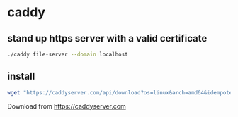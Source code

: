 # caddy

## stand up https server with a valid certificate
```bash
./caddy file-server --domain localhost
```

## install
```bash
wget "https://caddyserver.com/api/download?os=linux&arch=amd64&idempotency=93057457950595" -O caddy
```
Download from https://caddyserver.com
